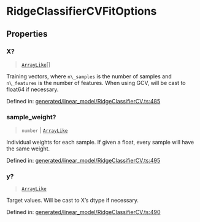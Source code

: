 # RidgeClassifierCVFitOptions

## Properties

### X?

> [`ArrayLike`](../types/ArrayLike.md)[]

Training vectors, where `n\_samples` is the number of samples and `n\_features` is the number of features. When using GCV, will be cast to float64 if necessary.

Defined in:  [generated/linear\_model/RidgeClassifierCV.ts:485](https://github.com/transitive-bullshit/scikit-learn-ts/blob/122b3c0/packages/sklearn/src/generated/linear_model/RidgeClassifierCV.ts#L485)

### sample\_weight?

> `number` \| [`ArrayLike`](../types/ArrayLike.md)

Individual weights for each sample. If given a float, every sample will have the same weight.

Defined in:  [generated/linear\_model/RidgeClassifierCV.ts:495](https://github.com/transitive-bullshit/scikit-learn-ts/blob/122b3c0/packages/sklearn/src/generated/linear_model/RidgeClassifierCV.ts#L495)

### y?

> [`ArrayLike`](../types/ArrayLike.md)

Target values. Will be cast to X’s dtype if necessary.

Defined in:  [generated/linear\_model/RidgeClassifierCV.ts:490](https://github.com/transitive-bullshit/scikit-learn-ts/blob/122b3c0/packages/sklearn/src/generated/linear_model/RidgeClassifierCV.ts#L490)

